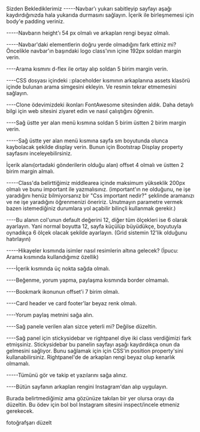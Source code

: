 Sizden Beklediklerimiz
-----Navbar'ı yukarı sabitleyip sayfayı aşağı kaydırdığınızda hala yukarıda durmasını sağlayın. İçerik ile birleşmemesi için body'e padding veriniz.

-----Navbarın height'ı 54 px olmalı ve arkaplan rengi beyaz olmalı.

-----Navbar'daki elementlerin doğru yerde olmadığını fark ettiniz mi? Öncelikle navbar'ın başındaki logo class'ının içine 192px soldan margin verin.

----Arama kısmını d-flex ile ortay alıp soldan 5 birim margin verin.

----CSS dosyası içindeki ::placeholder kısmının arkaplanına assets klasörü içinde bulunan arama simgesini ekleyin. Ve resmin tekrar etmemesini sağlayın.

----Clone ödevimizdeki ikonları FontAwesome sitesinden aldık. Daha detaylı bilgi için web sitesini ziyaret edin ve nasıl çalıştığını öğrenin.

----Sağ üstte yer alan menü kısmına soldan 5 birim üstten 2 birim margin verin.

-----Sağ üstte yer alan menü kısmına sayfa sm boyutunda olunca kaybolacak şekilde display verin. Bunun için Bootstrap Display property sayfasını inceleyebilirsiniz.

İçerik alanı(ortadaki gönderilerin olduğu alan) offset 4 olmalı ve üstten 2 birim margin almalı.

-----Class'da belirttiğimiz middlearea içinde maksimum yükseklik 200px olmalı ve bunu important ile yazmalısınız. 
(important'ın ne olduğunu, ne işe yaradığını henüz bilmiyorsanız bir "Css important nedir?" şeklinde aramanızı ve ne işe yaradığını öğrenmenizi öneririz. Unutmayın parametre vermek bazen istemediğiniz durumlara yol açabilir bilinçli kullanmak gerekir.)

----Bu alanın col'unun default değerini 12, diğer tüm ölçekleri ise 6 olarak ayarlayın. Yani normal boyutta 12, sayfa küçülüp büyüdükçe, boyutuyla oynadıkça 6 ölçek olacak şekilde ayarlayın. (Grid sistemin 12'lik olduğunu hatırlayın)

-----Hikayeler kısmında isimler nasıl resimlerin altına gelecek? (İpucu: Arama kısmında kullandığımız özellik)

----İçerik kısmında üç nokta sağda olmalı.

----Beğenme, yorum yapma, paylaşma kısmında border olmamalı.

----Bookmark ikonunun offset'i 7 birim olmalı.

----Card header ve card footer'lar beyaz renk olmalı.

----Yorum paylaş metnini sağa alın.

----Sağ panele verilen alan sizce yeterli mi? Değilse düzeltin.

----Sağ panel için stickysidebar ve rightpanel diye iki class verdiğimizi fark etmişsiniz. Stickysidebar bu panelin sayfayı aşağı kaydırdıkça onun da gelmesini sağlıyor. Bunu sağlamak için için CSS'in position property'sini kullanabilirsiniz. Rightpanel'de de arkaplan rengi beyaz olup kenarlık olmamalı.

-----Tümünü gör ve takip et yazılarını sağa alınız.

----Bütün sayfanın arkaplan rengini Instagram'dan alıp uygulayın.

Burada belirtmediğimiz ama gözünüze takılan bir yer olursa orayı da düzeltin. Bu ödev için bol bol Instagram sitesini inspect/incele etmeniz gerekecek.

fotoğrafşarı düzelt